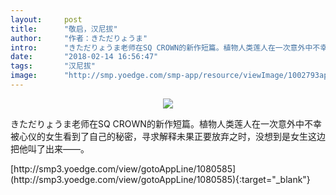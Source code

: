 ```yaml
---
layout:     post
title:      "敬启，汉尼拔"
author:     "作者：きただりょうま"
intro:      "きただりょうま老师在SQ CROWN的新作短篇。植物人类莲人在一次意外中不幸被心仪的女生看到了自己的秘密，寻求解释未果正要放弃之时，没想到是女生这边把他叫了出来——。"
date:       "2018-02-14 16:56:47"
tags:       "汉尼拔"
image:      "http://smp.yoedge.com/smp-app/resource/viewImage/1002793appline.png"
---
```

<div style="text-align: center">
<p><img src="http://smp.yoedge.com/smp-app/resource/viewImage/1002793appline.png"/></p>
</div>
<p class="post-meta">
<span>きただりょうま老师在SQ CROWN的新作短篇。植物人类莲人在一次意外中不幸被心仪的女生看到了自己的秘密，寻求解释未果正要放弃之时，没想到是女生这边把他叫了出来——。</span>
</p>
[http://smp3.yoedge.com/view/gotoAppLine/1080585](http://smp3.yoedge.com/view/gotoAppLine/1080585){:target="_blank"}


